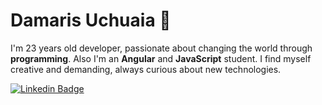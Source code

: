 # Damaris Uchuaia 👋

I'm 23 years old developer, passionate about changing the world through **programming**. Also I'm an **Angular** and **JavaScript** student. I find myself creative and demanding, always curious about new technologies.

[![Linkedin Badge](https://img.shields.io/badge/-Damaris%20Uchuaia-6633cc?style=flat-square&logo=Linkedin&logoColor=white&link=https:/https://www.linkedin.com/in/damaris-uchuaia-developer/)](https://www.linkedin.com/in/damaris-uchuaia-developer/) 
